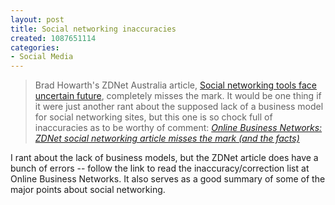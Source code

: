 ```yaml
--- 
layout: post
title: Social networking inaccuracies
created: 1087651114
categories: 
- Social Media
---
```

<blockquote>
Brad Howarth's ZDNet Australia article, <a href="http://www.zdnet.com.au/news/business/0,39023166,39150883,00.htm">Social networking tools face uncertain future</a>, completely misses the mark.  It would be one thing if it were just another rant about the supposed lack of a business model for social networking sites, but this one is so chock full of inaccuracies as to be worthy of comment:
<cite><a href="http://www.onlinebusinessnetworks.com/blog/2004/06/18/zdnet-social-networking-article-misses-the-mark-and-the-facts">Online Business Networks: ZDNet social networking article misses the mark (and the facts)</a></cite>
</blockquote>

<p>I rant about the lack of business models, but the ZDNet article does have a bunch of errors -- follow the link to read the inaccuracy/correction list at Online Business Networks. It also serves as a good summary of some of the major points about social networking.</p>
